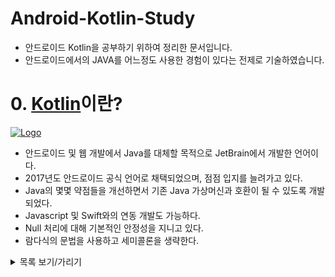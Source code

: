 # Android-Kotlin-Study

- 안드로이드 Kotlin을 공부하기 위하여 정리한 문서입니다.
- 안드로이드에서의 JAVA를 어느정도 사용한 경험이 있다는 전제로 기술하였습니다.

# 0. [Kotlin](https://kotlinlang.org/)이란?

[![Logo](https://user-images.githubusercontent.com/79628706/202858867-8c5e189f-07f6-43a4-8003-529fd0b1a758.png)](https://github.com/JetBrains/kotlin)

- 안드로이드 및 웹 개발에서 Java를 대체할 목적으로 JetBrain에서 개발한 언어이다.
- 2017년도 안드로이드 공식 언어로 채택되었으며, 점점 입지를 늘려가고 있다.
- Java의 몇몇 약점들을 개선하면서 기존 Java 가상머신과 호환이 될 수 있도록 개발되었다.
- Javascript 및 Swift와의 연동 개발도 가능하다.
- Null 처리에 대해 기본적인 안정성을 지니고 있다.
- 람다식의 문법을 사용하고 세미콜론을 생략한다.

<details>
<summary>목록 보기/가리기</summary>
<div markdown="1">
<ol>
<li><a href="https://github.com/Seung72/Kotlin_Study/blob/main/contents/01.%20%EB%AC%B8%EB%B2%95.md">문법</a></li>
<li><a>ViewBinding</a></li>
<li><a href="">TextView</a></li>
<li><a>EditText & Button</a></li>
</ol>
</div>
</details>
